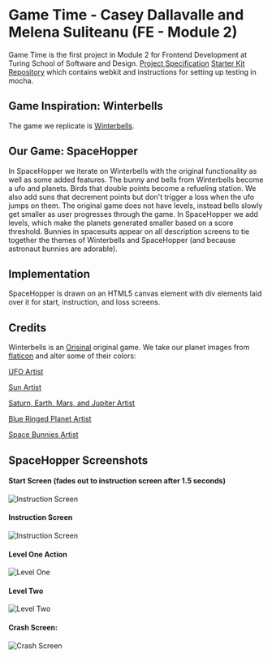 # Game Time - Casey Dallavalle and Melena Suliteanu (FE - Module 2)

Game Time is the first project in Module 2 for Frontend Development at Turing School of Software and Design. 
[Project Specification](http://frontend.turing.io/projects/game-time.html)
[Starter Kit Repository](https://github.com/turingschool-examples/game-time-starter-kit-FEm1) which contains webkit and instructions for setting up testing in mocha.

## Game Inspiration: Winterbells
The game we replicate is [Winterbells](http://www.ferryhalim.com/orisinal/g3/bells.htm). 

## Our Game: SpaceHopper
In SpaceHopper we iterate on Winterbells with the original functionality as well as some added features. 
The bunny and bells from Winterbells become a ufo and planets. Birds that double points become a refueling station. We also add suns that decrement points but don't trigger a loss when the ufo jumps on them. The original game does not have levels, instead bells slowly get smaller as user progresses through the game. In SpaceHopper we add levels, which make the planets generated smaller based on a score threshold. Bunnies in spacesuits appear on all description screens to tie together the themes of Winterbells and SpaceHopper (and because astronaut bunnies are adorable). 

## Implementation
SpaceHopper is drawn on an HTML5 canvas element with div elements laid over it for start, instruction, and loss screens.

## Credits
Winterbells is an [Orisinal](http://www.ferryhalim.com/orisinal/) original game.
We take our planet images from [flaticon](https://www.flaticon.com/) and alter some of their colors:

[UFO Artist](https://www.flaticon.com/authors/nikita-golubev)

[Sun Artist](https://www.flaticon.com/authors/vectors-market)

[Saturn, Earth, Mars, and Jupiter Artist](https://www.flaticon.com/authors/freepik)

[Blue Ringed Planet Artist](https://www.flaticon.com/authors/smashicons)

[Space Bunnies Artist](MaikeVierkant.tumblr.com)

## SpaceHopper Screenshots

#### Start Screen (fades out to instruction screen after 1.5 seconds)
![Instruction Screen](https://i.imgur.com/ZfQySAA.png)

#### Instruction Screen
![Instruction Screen](https://i.imgur.com/K7zly4z.png)

#### Level One Action
![Level One](https://i.imgur.com/Cb19SPk.png)

#### Level Two
![Level Two](https://i.imgur.com/zwY3MMM.png)

#### Crash Screen:
![Crash Screen](https://i.imgur.com/9rKwTFi.png)
